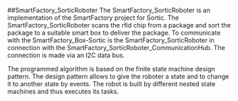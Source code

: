 ##SmartFactory_SorticRoboter
The SmartFactory_SorticRoboter is an implementation of the SmartFactory project for Sortic.
The SmartFactory_SorticRoboter scans the rfid chip from a package and sort the package to a suitable smart box to deliver the package.
To communicate with the SmartFactory_Box-Sortic is the SmartFactory_SorticRoboter in connection with the 
SmartFactory_SorticRoboter_CommunicationHub. The connection is made via an I2C data bus. 

The programmed algorithm is based on the finite state machine design pattern. 
The design pattern allows to give the roboter a state and to change it to another state by events.
The robot is built by different nested state machines and thus executes its tasks.

